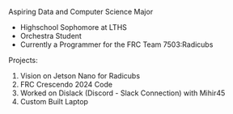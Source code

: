 Aspiring Data and Computer Science Major
 - Highschool Sophomore at LTHS
 - Orchestra Student
 - Currently a Programmer for the FRC Team 7503:Radicubs

Projects:
1. Vision on Jetson Nano for Radicubs
2. FRC Crescendo 2024 Code
3. Worked on Dislack (Discord - Slack Connection) with Mihir45
4. Custom Built Laptop



